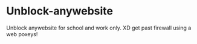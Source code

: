 # Unblock-anywebsite
Unblock anywebsite for school and work only. XD get past firewall using a web poxeys!
